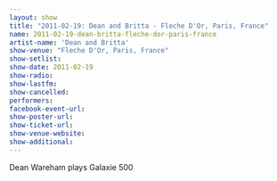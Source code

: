 ```yaml
---
layout: show
title: "2011-02-19: Dean and Britta - Fleche D'Or, Paris, France"
name: 2011-02-19-dean-britta-fleche-dor-paris-france
artist-name: 'Dean and Britta'
show-venue: "Fleche D'Or, Paris, France"
show-setlist: 
show-date: 2011-02-19
show-radio: 
show-lastfm: 
show-cancelled: 
performers: 
facebook-event-url: 
show-poster-url: 
show-ticket-url: 
show-venue-website: 
show-additional: 
---
```


Dean Wareham plays Galaxie 500